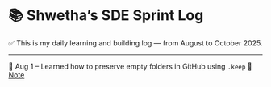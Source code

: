 # 📚 Shwetha’s SDE Sprint Log

✅ This is my daily learning and building log — from August to October 2025.

---
📆 Aug 1 – Learned how to preserve empty folders in GitHub using `.keep`
🔗 [Note](./notes/git-and-github.md)
